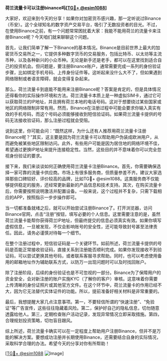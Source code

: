 **荷兰流量卡可以注册binance吗[[TG💪+ @esim1088](https://t.me/s/esim1088)]**

大家好，欢迎来到今天的分享！如果你对加密货币感兴趣，那一定听说过Binance（币安）。这个全球知名的数字资产交易平台，吸引了无数投资者的目光。不过，在使用Binance之前，有一个问题常常困扰着大家：我能不能用荷兰的流量卡来注册Binance呢？今天咱们就来聊聊这个问题。

首先，让我们简单了解一下Binance的基本情况。Binance是目前世界上最大的加密货币交易所之一，它提供多种数字货币的交易服务，包括比特币、以太坊等主流币种，以及各种新兴的小众币种。无论是新手还是老手，都可以在这里找到适合自己的投资机会。但问题是，要注册Binance账户，通常需要完成一系列的身份验证步骤，比如绑定手机号码、上传身份证件等。这听起来没什么大不了，但如果遇到网络限制或者语言障碍，就会变得复杂起来。

那么，荷兰流量卡到底能不能用来注册Binance呢？答案是肯定的，但是具体情况还得看你的实际操作环境和方法。荷兰流量卡本质上是一种虚拟SIM卡，通过它可以获取荷兰的IP地址，并且拥有荷兰本地的电话号码。这对于想要绕过某些国家或地区的网络限制非常有用。然而，Binance在注册过程中可能会要求你输入真实有效的手机号码，而这个号码必须能够接收到短信验证码。如果荷兰流量卡提供的号码无法接收验证码，那么注册过程就会受阻。

说到这里，你可能会问：“既然这样，为什么还有人推荐用荷兰流量卡注册Binance呢？”其实，这主要是因为荷兰流量卡可以帮助用户伪装成欧洲用户，从而避免被某些地区限制访问。此外，有些用户可能是因为居住地的网络环境不佳，希望通过更换IP地址来提升连接稳定性。当然，这些目的并不意味着你可以完全忽视身份验证的要求。

接下来，我们来谈谈如何正确使用荷兰流量卡注册Binance。首先，你需要确保选择一家可靠的流量卡供应商。市场上有很多服务商，但质量参差不齐。建议大家选择那些口碑较好、评价较高的品牌，比如TG💪+ @esim1088。这类服务商不仅能够提供稳定的服务，还经常更新最新的产品信息和技术支持。其次，在购买流量卡后，你需要按照说明激活并配置设备。一般来说，这个过程并不复杂，只需下载相应的APP，按照指示一步步操作即可。

当一切都准备就绪之后，就可以开始尝试注册Binance了。打开浏览器，访问Binance官网，点击“注册”按钮，填写必要的个人信息。这里需要注意的是，虽然荷兰流量卡能帮你获得荷兰IP地址，但最终提交的信息必须真实有效。如果你填写虚假信息，一旦被发现，不仅会影响账号的安全性，还可能导致封号甚至法律责任。因此，请务必谨慎对待每一个细节。

在整个注册过程中，短信验证码是一个关键环节。如前所述，荷兰流量卡提供的号码是否能正常接收验证码，直接关系到注册能否顺利完成。如果你发现接收不到验证码，可以尝试更换其他号码，或者联系客服寻求帮助。同时，也可以考虑使用备用的邮箱地址作为辅助联系方式，以防万一出现问题时可以及时找回账户。

除了注册阶段，后续的身份验证也是不可忽视的一部分。Binance为了保障用户的资金安全，会对新注册的账户实施KYC（了解你的客户）审核。这意味着你需要上传清晰的身份证照片或其他官方文件。在这个环节中，荷兰流量卡的作用已经不大，因为它无法替代实体证件的功能。所以，提前准备好相关材料是非常重要的。

最后，我想提醒大家几点注意事项。第一，不要轻信所谓的“快速注册”、“免验证”等广告宣传，这些往往隐藏着风险。第二，保护好自己的隐私信息，切勿随意透露给他人。第三，定期检查账户活动记录，发现异常情况立即采取措施。第四，合理规划投资策略，切勿盲目跟风。

综上所述，荷兰流量卡确实可以在一定程度上帮助用户注册Binance，但并不是万能的解决方案。要想成功注册并长期使用Binance，还需要结合自身的实际情况，采取科学合理的办法。希望今天的分享对你有所帮助！

[[TG💪+ @esim1088](https://t.me/s/esim1088) ![Image](https://i.postimg.cc/4NQfJmqS/Snipaste-2025-05-13-00-14-12.png)]